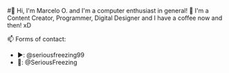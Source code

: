 #👋 Hi, I'm Marcelo O. and I'm a computer enthusiast in general!
👀 I'm a Content Creator, Programmer, Digital Designer and I have a coffee now and then! xD

📫 Forms of contact:
-  ▶️: @seriousfreezing99
-  🐤: @SeriousFreezing
